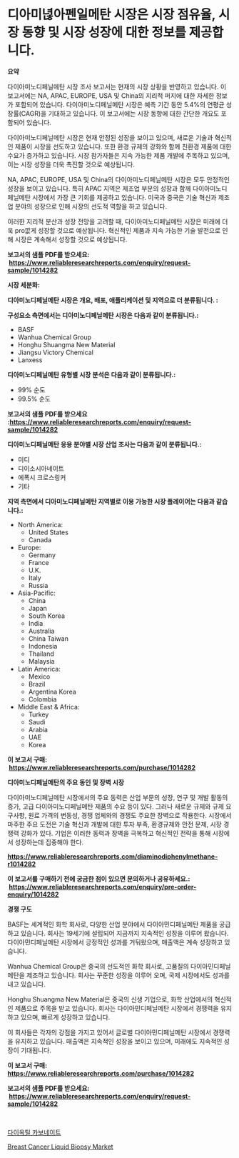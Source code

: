 <p><h1>디아미녆아펜일메탄 시장은 시장 점유율, 시장 동향 및 시장 성장에 대한 정보를 제공합니다.</h1></p><p><strong>요약</strong></p>
<p><p>다이아미노디페닐메탄 시장 조사 보고서는 현재의 시장 상황을 반영하고 있습니다. 이 보고서에는 NA, APAC, EUROPE, USA 및 China의 지리적 퍼지에 대한 자세한 정보가 포함되어 있습니다. 다이아미노디페닐메탄 시장은 예측 기간 동안 5.4%의 연평균 성장률(CAGR)을 기대하고 있습니다. 이 보고서에는 시장 동향에 대한 간단한 개요도 포함되어 있습니다.</p><p>다이아미노디페닐메탄 시장은 현재 안정된 성장을 보이고 있으며, 새로운 기술과 혁신적인 제품이 시장을 선도하고 있습니다. 또한 환경 규제의 강화와 함께 친환경 제품에 대한 수요가 증가하고 있습니다. 시장 참가자들은 지속 가능한 제품 개발에 주목하고 있으며, 이는 시장 성장을 더욱 촉진할 것으로 예상됩니다.</p><p>NA, APAC, EUROPE, USA 및 China의 다이아미노디페닐메탄 시장은 모두 안정적인 성장을 보이고 있습니다. 특히 APAC 지역은 제조업 부문의 성장과 함께 다이아미노디페닐메탄 시장에서 가장 큰 기회를 제공하고 있습니다. 미국과 중국은 기술 혁신과 제조업 분야의 성장으로 인해 시장의 선도적 역할을 하고 있습니다.</p><p>이러한 지리적 분산과 성장 전망을 고려할 때, 다이아미노디페닐메탄 시장은 미래에 더욱 pro깞게 성장할 것으로 예상됩니다. 혁신적인 제품과 지속 가능한 기술 발전으로 인해 시장은 계속해서 성장할 것으로 예상됩니다.</p></p>
<p><strong>보고서의 샘플 PDF를 받으세요: &nbsp;<a href="https://www.reliableresearchreports.com/enquiry/request-sample/1014282">https://www.reliableresearchreports.com/enquiry/request-sample/1014282</a></strong></p>
<p><strong>시장 세분화:</strong></p>
<p><strong> 디아미노디페닐메탄 시장은 개요, 배포, 애플리케이션 및 지역으로 더 분류됩니다. :</strong></p>
<p><strong>구성요소 측면에서는 디아미노디페닐메탄 시장은 다음과 같이 분류됩니다.:</strong></p>
<p><ul><li>BASF</li><li>Wanhua Chemical Group</li><li>Honghu Shuangma New Material</li><li>Jiangsu Victory Chemical</li><li>Lanxess</li></ul></p>
<p><strong> 디아미노디페닐메탄 유형별 시장 분석은 다음과 같이 분류됩니다.:</strong></p>
<p><ul><li>99% 순도</li><li>99.5% 순도</li></ul></p>
<p><strong>보고서의 샘플 PDF를 받으세요 :<a href="https://www.reliableresearchreports.com/enquiry/request-sample/1014282">https://www.reliableresearchreports.com/enquiry/request-sample/1014282</a></strong></p>
<p><strong> 디아미노디페닐메탄 응용 분야별 시장 산업 조사는 다음과 같이 분류됩니다.:</strong></p>
<p><ul><li>미디</li><li>디이소시아네이트</li><li>에폭시 크로스링커</li><li>기타</li></ul></p>
<p><strong>지역 측면에서 디아미노디페닐메탄 지역별로 이용 가능한 시장 플레이어는 다음과 같습니다.:</strong></p>
<p><ul>
    <li>
        North America:
        <ul>
            <li>United States</li>
            <li>Canada</li>
        </ul>
    </li>
    <li>
        Europe:
        <ul>
            <li>Germany</li>
            <li>France</li>
            <li>U.K.</li>
            <li>Italy</li>
            <li>Russia</li>
        </ul>
    </li>
    <li>
        Asia-Pacific:
        <ul>
            <li>China</li>
            <li>Japan</li>
            <li>South Korea</li>
            <li>India</li>
            <li>Australia</li>
            <li>China Taiwan</li>
            <li>Indonesia</li>
            <li>Thailand</li>
            <li>Malaysia</li>
        </ul>
    </li>
    <li>
        Latin America:
        <ul>
            <li>Mexico</li>
            <li>Brazil</li>
            <li>Argentina Korea</li>
            <li>Colombia</li>
        </ul>
    </li>
    <li>
        Middle East & Africa:
        <ul>
            <li>Turkey</li>
            <li>Saudi</li>
            <li>Arabia</li>
            <li>UAE</li>
            <li>Korea</li>
        </ul>
    </li>
    </ul></p>
<p><strong>이 보고서 구매: &nbsp;<a href="https://www.reliableresearchreports.com/purchase/1014282">https://www.reliableresearchreports.com/purchase/1014282</a></strong></p>
<p><strong>디아미노디페닐메탄의 주요 동인 및 장벽 시장</strong></p>
<p><p>다이아미노디페닐메탄 시장에서의 주요 동력은 산업 부문의 성장, 연구 및 개발 활동의 증가, 고급 다이아미노디페닐메탄 제품의 수요 등이 있다. 그러나 새로운 규제와 규제 요구사항, 원료 가격의 변동성, 경쟁 업체와의 경쟁도 주요한 장벽으로 작용한다. 시장에서 마주한 주요 도전은 기술 혁신과 개발에 대한 투자 부족, 환경규제와 안전 문제, 시장 경쟁력 강화가 있다. 기업은 이러한 동력과 장벽을 극복하고 혁신적인 전략을 통해 시장에서 성장하는데 집중해야 한다.</p></p>
<p><strong><a href="https://www.reliableresearchreports.com/diaminodiphenylmethane-r1014282">https://www.reliableresearchreports.com/diaminodiphenylmethane-r1014282</a></strong></p>
<p><strong>이 보고서를 구매하기 전에 궁금한 점이 있으면 문의하거나 공유하세요.: &nbsp;<a href="https://www.reliableresearchreports.com/enquiry/pre-order-enquiry/1014282">https://www.reliableresearchreports.com/enquiry/pre-order-enquiry/1014282</a></strong></p>
<p><strong>경쟁 구도</strong></p>
<p><p>BASF는 세계적인 화학 회사로, 다양한 산업 분야에서 다이아민디페닐메탄 제품을 공급하고 있습니다. 회사는 19세기에 설립되어 지금까지 지속적인 성장을 이루어 왔습니다. 다이아민디페닐메탄 시장에서 긍정적인 성과를 거둬왔으며, 매출액은 계속 성장하고 있습니다.</p><p>Wanhua Chemical Group은 중국의 선도적인 화학 회사로, 고품질의 다이아민디페닐메탄을 제조하고 있습니다. 회사는 꾸준한 성장을 이루어 오며, 국제 시장에서도 성과를 내고 있습니다.</p><p>Honghu Shuangma New Material은 중국의 신생 기업으로, 화학 산업에서의 혁신적인 제품으로 주목을 받고 있습니다. 회사는 다이아민디페닐메탄 시장에서 경쟁력을 유지하고 있으며, 빠르게 성장하고 있습니다.</p><p>이 회사들은 각자의 강점을 가지고 있어서 글로벌 다이아민디페닐메탄 시장에서 경쟁력을 유지하고 있습니다. 매출액은 지속적인 성장을 보이고 있으며, 미래에도 지속적인 성장이 기대됩니다.</p></p>
<p><strong>이 보고서 구매: &nbsp; <a href="https://www.reliableresearchreports.com/purchase/1014282">https://www.reliableresearchreports.com/purchase/1014282</a></strong></p>
<p><strong>보고서의 샘플 PDF를 받으세요: &nbsp;<a href="https://www.reliableresearchreports.com/enquiry/request-sample/1014282">https://www.reliableresearchreports.com/enquiry/request-sample/1014282</a></strong><strong></strong></p>
<p>&nbsp;</p>
<p><p><a href="https://github.com/JonHarrtis67676y/Market-Research-Report-List-1/blob/main/309732323841.md">다이옥틸 카보네이트</a></p><p><a href="https://github.com/nancykennedykellievqfqt2/Market-Research-Report-List-2/blob/main/breast-cancer-liquid-biopsy-market.md">Breast Cancer Liquid Biopsy Market</a></p></p>